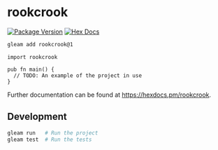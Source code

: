 # rookcrook

[![Package Version](https://img.shields.io/hexpm/v/rookcrook)](https://hex.pm/packages/rookcrook)
[![Hex Docs](https://img.shields.io/badge/hex-docs-ffaff3)](https://hexdocs.pm/rookcrook/)

```sh
gleam add rookcrook@1
```
```gleam
import rookcrook

pub fn main() {
  // TODO: An example of the project in use
}
```

Further documentation can be found at <https://hexdocs.pm/rookcrook>.

## Development

```sh
gleam run   # Run the project
gleam test  # Run the tests
```
